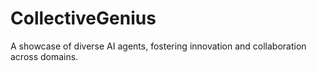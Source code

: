 # CollectiveGenius
A showcase of diverse AI agents, fostering innovation and collaboration across domains.
